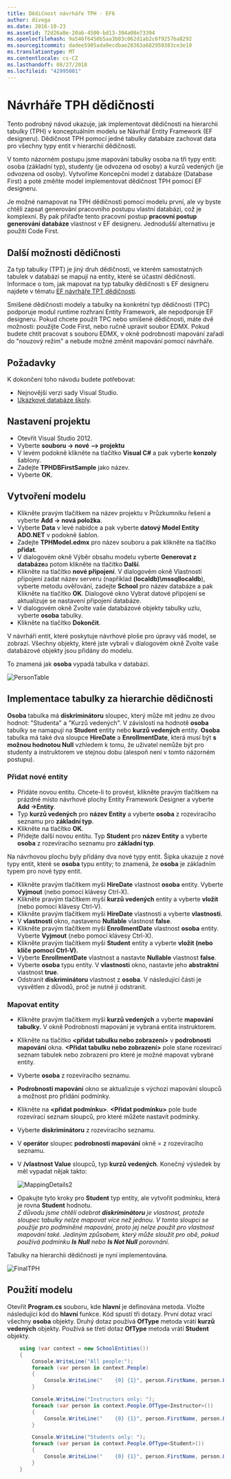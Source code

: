 ```yaml
---
title: Dědičnost návrháře TPH - EF6
author: divega
ms.date: 2016-10-23
ms.assetid: 72d26a8e-20ab-4500-bd13-394a08e73394
ms.openlocfilehash: 9a546f6450b5aa3b03c062d1ab2c6f9257ba8292
ms.sourcegitcommit: dadee5905ada9ecdbae28363a682950383ce3e10
ms.translationtype: MT
ms.contentlocale: cs-CZ
ms.lasthandoff: 08/27/2018
ms.locfileid: "42995001"
---
```

# <a name="designer-tph-inheritance"></a>Návrháře TPH dědičnosti
Tento podrobný návod ukazuje, jak implementovat dědičnosti na hierarchii tabulky (TPH) v konceptuálním modelu se Návrhář Entity Framework (EF designeru). Dědičnost TPH pomocí jedné tabulky databáze zachovat data pro všechny typy entit v hierarchii dědičnosti.

V tomto názorném postupu jsme mapování tabulky osoba na tři typy entit: osoba (základní typ), studenty (je odvozena od osoby) a kurzů vedených (je odvozena od osoby). Vytvoříme Koncepční model z databáze (Database First) a poté změňte model implementovat dědičnost TPH pomocí EF designeru.

Je možné namapovat na TPH dědičnosti pomocí modelu první, ale vy byste chtěli zapsat generování pracovního postupu vlastní databázi, což je komplexní. By pak přiřaďte tento pracovní postup **pracovní postup generování databáze** vlastnost v EF designeru. Jednodušší alternativu je použití Code First.

## <a name="other-inheritance-options"></a>Další možnosti dědičnosti

Za typ tabulky (TPT) je jiný druh dědičnosti, ve kterém samostatných tabulek v databázi se mapují na entity, které se účastní dědičnosti.  Informace o tom, jak mapovat na typ tabulky dědičnosti s EF designeru najdete v tématu [EF návrháře TPT dědičnosti](~/ef6/modeling/designer/inheritance/tpt.md).

Smíšené dědičnosti modely a tabulky na konkrétní typ dědičnosti (TPC) podporuje modul runtime rozhraní Entity Framework, ale nepodporuje EF designeru. Pokud chcete použít TPC nebo smíšené dědičnosti, máte dvě možnosti: použijte Code First, nebo ručně upravit soubor EDMX. Pokud budete chtít pracovat s souboru EDMX, v okně podrobností mapování zařadí do "nouzový režim" a nebude možné změnit mapování pomocí návrháře.

## <a name="prerequisites"></a>Požadavky

K dokončení toho návodu budete potřebovat:

- Nejnovější verzi sady Visual Studio.
- [Ukázkové databáze školy](~/ef6/resources/school-database.md).

## <a name="set-up-the-project"></a>Nastavení projektu

-   Otevřít Visual Studio 2012.
-   Vyberte **souboru -&gt; nové –&gt; projektu**
-   V levém podokně klikněte na tlačítko **Visual C\#** a pak vyberte **konzoly** šablony.
-   Zadejte **TPHDBFirstSample** jako název.
-   Vyberte **OK**.

## <a name="create-a-model"></a>Vytvoření modelu

-   Klikněte pravým tlačítkem na název projektu v Průzkumníku řešení a vyberte **Add -&gt; nová položka**.
-   Vyberte **Data** v levé nabídce a pak vyberte **datový Model Entity ADO.NET** v podokně šablon.
-   Zadejte **TPHModel.edmx** pro název souboru a pak klikněte na tlačítko **přidat**.
-   V dialogovém okně Výběr obsahu modelu vyberte **Generovat z databáze**a potom klikněte na tlačítko **Další**.
-   Klikněte na tlačítko **nové připojení**.
    V dialogovém okně Vlastnosti připojení zadat název serveru (například **(localdb)\\mssqllocaldb**), vyberte metodu ověřování, zadejte **School** pro název databáze a pak Klikněte na tlačítko **OK**.
    Dialogové okno Vybrat datové připojení se aktualizuje se nastavení připojení databáze.
-   V dialogovém okně Zvolte vaše databázové objekty tabulky uzlu, vyberte **osoba** tabulky.
-   Klikněte na tlačítko **Dokončit**.

V návrháři entit, které poskytuje návrhové ploše pro úpravy váš model, se zobrazí. Všechny objekty, které jste vybrali v dialogovém okně Zvolte vaše databázové objekty jsou přidány do modelu.

To znamená jak **osoba** vypadá tabulka v databázi.

![PersonTable](~/ef6/media/persontable.png) 

## <a name="implement-table-per-hierarchy-inheritance"></a>Implementace tabulky za hierarchie dědičnosti

**Osoba** tabulka má **diskriminátoru** sloupec, který může mít jednu ze dvou hodnot: "Studenta" a "Kurzů vedených". V závislosti na hodnotě **osoba** tabulky se namapují na **Student** entity nebo **kurzů vedených** entity. **Osoba** tabulka má také dva sloupce **HireDate** a **EnrollmentDate**, která musí být **s možnou hodnotou Null** vzhledem k tomu, že uživatel nemůže být pro studenty a instruktorem ve stejnou dobu (alespoň není v tomto názorném postupu).

### <a name="add-new-entities"></a>Přidat nové entity

-   Přidáte novou entitu.
    Chcete-li to provést, klikněte pravým tlačítkem na prázdné místo návrhové plochy Entity Framework Designer a vyberte **Add -&gt;Entity**.
-   Typ **kurzů vedených** pro **název Entity** a vyberte **osoba** z rozevíracího seznamu pro **základní typ**.
-   Klikněte na tlačítko **OK**.
-   Přidejte další novou entitu. Typ **Student** pro **název Entity** a vyberte **osoba** z rozevíracího seznamu pro **základní typ**.

Na návrhovou plochu byly přidány dva nové typy entit. Šipka ukazuje z nové typy entit, které se **osoba** typu entity; to znamená, že **osoba** je základním typem pro nové typy entit.

-   Klikněte pravým tlačítkem myši **HireDate** vlastnost **osoba** entity. Vyberte **Vyjmout** (nebo pomocí klávesy Ctrl-X).
-   Klikněte pravým tlačítkem myši **kurzů vedených** entity a vyberte **vložit** (nebo pomocí klávesy Ctrl-V).
-   Klikněte pravým tlačítkem myši **HireDate** vlastnosti a vyberte **vlastnosti**.
-   V **vlastnosti** okno, nastaveno **Nullable** vlastnost **false**.
-   Klikněte pravým tlačítkem myši **EnrollmentDate** vlastnost **osoba** entity. Vyberte **Vyjmout** (nebo pomocí klávesy Ctrl-X).
-   Klikněte pravým tlačítkem myši **Student** entity a vyberte **vložit (nebo klíče pomocí Ctrl-V).**
-   Vyberte **EnrollmentDate** vlastnost a nastavte **Nullable** vlastnost **false**.
-   Vyberte **osoba** typu entity. V **vlastnosti** okno, nastavte jeho **abstraktní** vlastnost **true**.
-   Odstranit **diskriminátoru** vlastnost z **osoba**. V následující části je vysvětlen z důvodů, proč je nutné ji odstranit.

### <a name="map-the-entities"></a>Mapovat entity

-   Klikněte pravým tlačítkem myši **kurzů vedených** a vyberte **mapování tabulky.**
    V okně Podrobnosti mapování je vybraná entita instruktorem.
-   Klikněte na tlačítko **&lt;přidat tabulku nebo zobrazení&gt;** v **podrobnosti mapování** okna.
    **&lt;Přidat tabulku nebo zobrazení&gt;** pole stane rozevírací seznam tabulek nebo zobrazení pro které je možné mapovat vybrané entity.
-   Vyberte **osoba** z rozevíracího seznamu.
-   **Podrobnosti mapování** okno se aktualizuje s výchozí mapování sloupců a možnost pro přidání podmínky.
-   Klikněte na  **&lt;přidat podmínku&gt;**.
    **&lt;Přidat podmínku&gt;** pole bude rozevírací seznam sloupců, pro které můžete nastavit podmínky.
-   Vyberte **diskriminátoru** z rozevíracího seznamu.
-   V **operátor** sloupec **podrobnosti mapování** okně = z rozevíracího seznamu.
-   V **/vlastnost Value** sloupců, typ **kurzů vedených**. Konečný výsledek by měl vypadat nějak takto:

    ![MappingDetails2](~/ef6/media/mappingdetails2.png)

-   Opakujte tyto kroky pro **Student** typ entity, ale vytvořit podmínku, která je rovna **Student** hodnotu.  
    *Z důvodu jsme chtěli odebrat **diskriminátoru** je vlastnost, protože sloupec tabulky nelze mapovat více než jednou. V tomto sloupci se použije pro podmíněné mapování, proto jej nelze použít pro vlastnost mapování také. Jediným způsobem, který může sloužit pro obě, pokud používá podmínku **Is Null** nebo **Is Not Null** porovnání.*

Tabulky na hierarchii dědičnosti je nyní implementována.

![FinalTPH](~/ef6/media/finaltph.png)

## <a name="use-the-model"></a>Použití modelu

Otevřít **Program.cs** souboru, kde **hlavní** je definována metoda. Vložte následující kód do **hlavní** funkce. Kód spustí tři dotazy. První dotaz vrací všechny **osoba** objekty. Druhý dotaz používá **OfType** metoda vrátí **kurzů vedených** objekty. Používá se třetí dotaz **OfType** metoda vrátí **Student** objekty.

``` csharp
    using (var context = new SchoolEntities())
    {
        Console.WriteLine("All people:");
        foreach (var person in context.People)
        {
            Console.WriteLine("    {0} {1}", person.FirstName, person.LastName);
        }

        Console.WriteLine("Instructors only: ");
        foreach (var person in context.People.OfType<Instructor>())
        {
            Console.WriteLine("    {0} {1}", person.FirstName, person.LastName);
        }

        Console.WriteLine("Students only: ");
        foreach (var person in context.People.OfType<Student>())
        {
            Console.WriteLine("    {0} {1}", person.FirstName, person.LastName);
        }
    }
```
